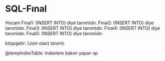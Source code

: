 # SQL-Fınal
Hocam 
Final1: (INSERT INTO) diye tanımlıdır.
Final2: (INSERT INTO) diye tanımlıdır.
Final3: (INSERT INTO) diye tanımlıdır.
Final4: (INSERT INTO) diye tanımlıdır.
Final5: (INSERT INTO) diye tanımlıdır.

kitapgetir:  (Join olan) tanımlı.

@tempIndexTable: Indexlere bakım yapan sp
